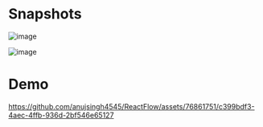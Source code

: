 # Snapshots

![image](https://github.com/anujsingh4545/ReactFlow/assets/76861751/986f4014-023e-46bf-8758-e0903efbd441)

![image](https://github.com/anujsingh4545/ReactFlow/assets/76861751/7eff638b-103a-4351-bed0-fd6f1edbcaf4)

# Demo

https://github.com/anujsingh4545/ReactFlow/assets/76861751/c399bdf3-4aec-4ffb-936d-2bf546e65127

